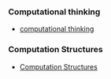 ### Computational thinking
 - [computational thinking](https://www.youtube.com/playlist?list=PLUl4u3cNGP619EG1wp0kT-7rDE_Az5TNd)

### Computation Structures
 - [Computation Structures](https://www.youtube.com/playlist?list=PLUl4u3cNGP62WVs95MNq3dQBqY2vGOtQ2)